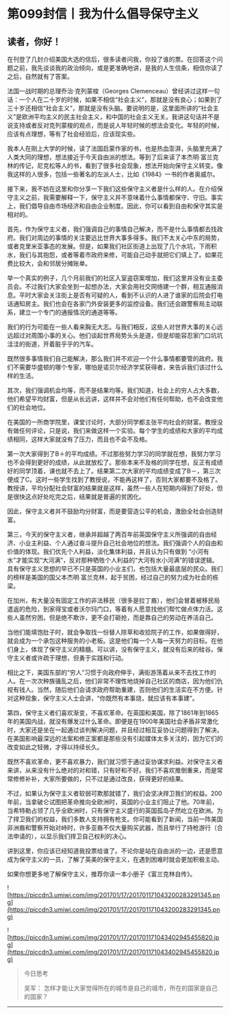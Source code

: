 # 第099封信丨我为什么倡导保守主义

## 读者，你好！

在刊登了几封介绍美国大选的信后，很多读者问我，你投了谁的票。在回答这个问题之前，我先谈谈我的政治倾向，或是更准确地讲，是我的人生信条，相信你读了之后，自然就有了答案。

法国一战时期的总理乔治·克列蒙梭（Georges Clemenceau）曾经讲过这样一句话：一个人在二十岁的时候，如果不相信“社会主义”，那就是没有良心；如果到了三十岁还相信“社会主义”，那就是没有头脑。要说明的是，这里面所讲的“社会主义”是欧洲平均主义的民主社会主义，和中国的社会主义无关。我讲这句话并不是说支持或者反对克列蒙梭的观点，而是说人年轻时候的想法会变化。年轻的时候，应该有点理想，等有了社会经验后，应该现实些。

我本人在刚上大学的时候，读了法国启蒙作家的书，也是热血澎湃，头脑里充满了人类大同的理想，想法接近于今天自由派的想法。等到了后来读了本杰明∙富兰克林的传记，尼克松等人的书，看到了很多社会现象，想法开始向保守主义转变。像我这样的人很多，包括一些著名的左派人士，比如《1984》一书的作者奥威尔。

接下来，我不妨在这里和你分享一下我们这些保守主义者是什么样的人。在介绍保守主义之前，我需要解释一下，保守主义并不意味着什么事情都保守、守旧。事实上，我们倡导自由市场经济和自由企业制度。因此，你可以看到自由和保守其实是相对的。

首先，作为保守主义者，我们强调自己的事情自己解决，而不是什么事情都去找政府。我们对周边的事情的关注要远比世界大事多得多。我们不太关心中东的局势，或者克里米亚事态的发展。但是，如果我们社区街道上出现了几个水坑，下雨积水，我们与其抱怨，或者等着市政府来修，可能自己动手就把它们填上了。如果花费比较大，会和邻居分摊账单。

举一个真实的例子，几个月前我们的社区入室盗窃案增加，我们这里并没有业主委员会。不过我们大家会坐到一起想办法，大家会用社交网络建一个群，相互通报消息。平时大家会关注街上是否有可疑的人，看到不认识的人进了谁家的后院会打电话通知房主。我们也会在各家门外安装更多的监控设备。我们还会跟警察局主动联系，建立一个专门的通报情况的通道等等。

我们的行为可能在一些人看来胸无大志。与我们相反，这些人对世界大事的关心远远超过对周围小事的关心。他们谈起世界局势头头是道，但是却能容忍家门口坑坑洼洼的街道，开着脏乎乎的汽车。

既然很多事情我们自己能解决，那么我们并不欢迎一个什么事情都要管的政府。我们不需要华盛顿的哪个专家，哪怕是诺贝尔经济学奖获得者，来告诉我们该过什么样的生活。

其次，我们强调机会均等，而不是结果均等。我们知道，社会上的穷人占大多数，他们希望平均财富，但是从长远讲，这样并不会对他们有任何帮助，也不会改变他们的社会地位。

在美国的一所商学院里，课堂讨论时，大部分同学都主张平均社会的财富。教授没有做任何评论，只是说，我们来做这样一个实验。每个学生的成绩和大家的平均成绩相同，这样大家就没有了压力，而且也不会不及格。

第一次大家得到了B＋的平均成绩。不过那些努力学习的同学就在想，我努力学习也不会得到更好的成绩，从此就放松了。那些本来不及格的同学在想，反正有成绩好的同学顶着，课也就不去上了。结果第二次大家的平均成绩变成了B－，第三次便成了C。这时一些学生找到了教授说，不能再这样了，否则大家都要不及格了。教授讲，平均分配社会财富的结果就是这样，虽然一些人在短期内得到了好处，但是很快这点好处吃完之后，结果就是普遍的贫困化。

因此，保守主义者并不鼓励均分财富，而是要营造公平的机会，激励全社会创造财富。

第三，今天的保守主义者，继承并超越了两百年前英国保守主义所强调的自由经济、小业主利益、个人通过奋斗提升自己社会地位的想法。我们强调个人的自由和价值的体现。我们优先个人利益，淡化集体利益，并且认为只有做到 “小河有水”才能实现“大河满”，反对那种牺牲个人利益的“大河有水小河满”的错误逻辑。具有保守主义思想的早已不只是英国的小业主们，也包括大量最底层的民众。我们的榜样是美国的国父本杰明∙富兰克林，起于贫困，经过自己的努力成为社会的栋梁。

在加州，有大量没有固定工作的非法移民（很多是拉丁裔），他们会冒着被移民局遣返的危险，到家得宝或者沃尔玛门口，等着有人愿意找他们帮忙做点体力活。这些人虽然穷困，但是绝不欺诈，更不会打砸抢，而是靠自己的劳动在养活自己。

当他们能填饱肚子时，就会争取找一份替人除草和收拾院子的工作，如果做得好，就会成为一个承包这种服务的小老板。这是他们每一个人每一天努力的目标。在他们身上，体现了保守主义的精髓。可以讲，没有保守主义，就没有后来的硅谷。保守主义者或许疏于理想，但勇于实践和行动。

相比之下，美国东部的“穷人”习惯于向政府伸手，满街游荡着从来不去找工作的人。在一次次种族骚乱之后，他们非常不理性地烧掉自己社区的商店，因为他们仇视有钱人。当然，随后他们会请求政府帮助重建，否则他们的生活实在不方便。针对这种现象，保守主义人士会讲，“你既然有本事烧，就应该有本事建”。

第四，保守主义者们喜欢渐变，不喜欢革命。在英国和美国，除了1861年到1865年的美国内战，就没有爆发过什么革命。即便是在1900年美国社会矛盾非常激化时，大家还是坐在一起通过谈判解决问题，并且经过相互妥协让问题得到了解决。在美国影响最深远的法案和修正案都是那些没有引起媒体太多关注的，因为它们的改变如此之轻微，才得以持续长久。

既然不喜欢革命，更不喜欢暴力，我们就习惯于通过妥协谋求利益。对保守主义者来讲，从来没有什么绝对的对和错，只有好和不好。我们不喜欢推倒重来，而是常常修修补补，大家所要做的，只不过是通过改良，获得更好的结果。

不过，如果认为保守主义者软弱可欺那就错了，我们会坚决捍卫我们的权益。200年前，当拿破仑试图把革命推向全欧洲时，英国的小业主们阻止了他。70年前，当希特勒占领了几乎全欧洲时，只有保守主义盛行的英国孤岛孑然屹立在欧洲。为了捍卫我们的权益，我们多数人支持拥有枪支。你可能看到了新闻，当前一阵美国非洲裔和警察开始对峙时，许多亚裔不仅大量购买武器，而且举行了持枪游行（合法申请的），以显示我们捍卫自己权利的决心。

讲到这里，你应该已经知道我投票给谁了。不论你是站在自由派的一边，还是愿意成为保守主义的一员，了解了英美的保守主义，在遇到困难时就会更加积极主动。

如果你想更多地了解保守主义，推荐你读一本小册子《富兰克林自传》。

![https://piccdn3.umiwi.com/img/201701/17/201701171043200283291345.png](https://piccdn3.umiwi.com/img/201701/17/201701171043200283291345.png)

![https://piccdn3.umiwi.com/img/201701/17/201701171043402945455820.jpg](https://piccdn3.umiwi.com/img/201701/17/201701171043402945455820.jpg)

> 今日思考
> 
> 吴军： 怎样才能让大家觉得所在的城市是自己的城市，所在的国家是自己的国家？

---
